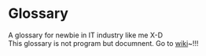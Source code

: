 Glossary
========

A glossary for newbie in IT industry like me X-D  
This glossary is not program but documnent.
Go to [wiki](https://github.com/jjuakim/glossary/wiki)~!!! 
